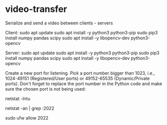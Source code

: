 # video-transfer
Serialize and send a video between clients - servers

Client:
sudo apt update
sudo apt install -y python3 python3-pip
sudo pip3 install numpy pandas scipy
sudo apt install -y libopencv-dev python3-opencv

Server:
sudo apt update
sudo apt install -y python3 python3-pip
sudo pip3 install numpy pandas scipy
sudo apt install -y libopencv-dev python3-opencv

Create a new port for listening. Pick a port number bigger than 1023, i.e., 1024-49151 (Registered/User ports) or 49152-65535 (Dynamic/Private ports).
Don't forget to replace the port number in the Python code and make sure the chosen port is not being used:

netstat -lntu

netstat -an | grep :2022

sudo ufw allow 2022

